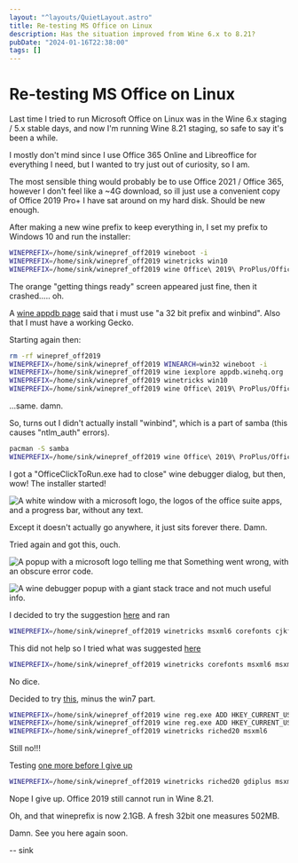 ```yaml
---
layout: "^layouts/QuietLayout.astro"
title: Re-testing MS Office on Linux
description: Has the situation improved from Wine 6.x to 8.21?
pubDate: "2024-01-16T22:38:00"
tags: []
---
```


# Re-testing MS Office on Linux

Last time I tried to run Microsoft Office on Linux was in the Wine 6.x staging / 5.x stable days, and now I'm running
Wine 8.21 staging, so safe to say it's been a while.

I mostly don't mind since I use Office 365 Online and Libreoffice for everything I need, but I wanted to try just out of
curiosity, so I am.

The most sensible thing would probably be to use Office 2021 / Office 365, however I don't feel like a ~4G download,
so ill just use a convenient copy of Office 2019 Pro+ I have sat around on my hard disk. Should be new enough.

After making a new wine prefix to keep everything in, I set my prefix to Windows 10 and run the installer:
```sh
WINEPREFIX=/home/sink/winepref_off2019 wineboot -i
WINEPREFIX=/home/sink/winepref_off2019 winetricks win10
WINEPREFIX=/home/sink/winepref_off2019 wine Office\ 2019\ ProPlus/Office/Setup64.exe
```

The orange "getting things ready" screen appeared just fine, then it crashed..... oh.

A [wine appdb page](https://appdb.winehq.org/objectManager.php?sClass=version&iId=36804)
said that i must use "a 32 bit prefix and winbind".
Also that I must have a working Gecko.

Starting again then:
```sh
rm -rf winepref_off2019
WINEPREFIX=/home/sink/winepref_off2019 WINEARCH=win32 wineboot -i
WINEPREFIX=/home/sink/winepref_off2019 wine iexplore appdb.winehq.org
WINEPREFIX=/home/sink/winepref_off2019 winetricks win10
WINEPREFIX=/home/sink/winepref_off2019 wine Office\ 2019\ ProPlus/Office/Setup32.exe
```

...same. damn.

So, turns out I didn't actually install "winbind", which is a part of samba (this causes "ntlm_auth" errors).
```sh
pacman -S samba
WINEPREFIX=/home/sink/winepref_off2019 wine Office\ 2019\ ProPlus/Office/Setup32.exe
```

I got a "OfficeClickToRun.exe had to close" wine debugger dialog, but then, wow! The installer started!

![A white window with a microsoft logo, the logos of the office suite apps, and a progress bar, without any text.](/sink/quiet_office/inst1.png)

Except it doesn't actually go anywhere, it just sits forever there. Damn.

Tried again and got this, ouch.

![A popup with a microsoft logo telling me that Something went wrong, with an obscure error code.](/sink/quiet_office/inst2.png)

![A wine debugger popup with a giant stack trace and not much useful info.](/sink/quiet_office/inst2-d.png)

I decided to try the suggestion [here](https://appdb.winehq.org/objectManager.php?sClass=version&iId=33762&iTestingId=109718)
and ran
```sh
WINEPREFIX=/home/sink/winepref_off2019 winetricks msxml6 corefonts cjkfonts
```

This did not help so I tried what was suggested [here](https://appdb.winehq.org/objectManager.php?sClass=version&iId=33762&iTestingId=110806)
```sh
WINEPREFIX=/home/sink/winepref_off2019 winetricks corefonts msxml6 msxml4 vcrun2005 vcrun2008 vcrun2010 vcrun2012 vcrun2013 vcrun2019
```
No dice.

Decided to try [this](https://appdb.winehq.org/objectManager.php?sClass=version&iId=34941), minus the win7 part.
```sh
WINEPREFIX=/home/sink/winepref_off2019 wine reg.exe ADD HKEY_CURRENT_USER\\Software\\Wine\\Direct3D
WINEPREFIX=/home/sink/winepref_off2019 wine reg.exe ADD HKEY_CURRENT_USER\\Software\\Wine\\Direct3D /v MaxVersionGL /t REG_DWORD /d 0x30002
WINEPREFIX=/home/sink/winepref_off2019 winetricks riched20 msxml6
```

Still no!!!

Testing [one more before I give up](https://appdb.winehq.org/objectManager.php?sClass=version&iId=34941&iTestingId=111893)
```sh
WINEPREFIX=/home/sink/winepref_off2019 winetricks riched20 gdiplus msxml6 mspatcha riched30 dotnet20 dotnet40 mfc100 corefonts
```

Nope I give up. Office 2019 still cannot run in Wine 8.21.

Oh, and that wineprefix is now 2.1GB.
A fresh 32bit one measures 502MB.

Damn.
See you here again soon.

 -- sink
